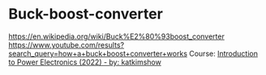 # Buck-boost-converter
https://en.wikipedia.org/wiki/Buck%E2%80%93boost_converter https://www.youtube.com/results?search_query=how+a+buck+boost+converter+works Course: [Introduction to Power Electronics (2022) - by: katkimshow](https://www.youtube.com/playlist?list=PLmK1EnKxphinxBub5hL0ZoJXWoqjkGE19)
